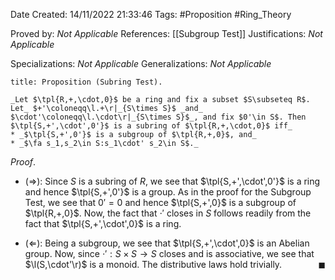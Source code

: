 <div class="topSpace"></div>

Date Created: 14/11/2022 21:33:46
Tags: #Proposition #Ring_Theory

Proved by: _Not Applicable_
References: [[Subgroup Test]]
Justifications: _Not Applicable_

Specializations: _Not Applicable_
Generalizations: _Not Applicable_

``` ad-Proposition
title: Proposition (Subring Test).

_Let $\tpl{R,+,\cdot,0}$ be a ring and fix a subset $S\subseteq R$. Let_ $+'\coloneqq\l.+\r|_{S\times S}$ _and_ $\cdot'\coloneqq\l.\cdot\r|_{S\times S}$_, and fix $0'\in S$. Then $\tpl{S,+',\cdot',0'}$ is a subring of $\tpl{R,+,\cdot,0}$ iff_
* _$\tpl{S,+',0'}$ is a subgroup of $\tpl{R,+,0}$, and_
* _$\fa s_1,s_2\in S:s_1\cdot' s_2\in S$._

```

_Proof_.
* ($\Rightarrow$): Since $S$ is a subring of $R$, we see that $\tpl{S,+',\cdot',0'}$ is a ring and hence $\tpl{S,+',0'}$ is a group. As in the proof for the Subgroup Test, we see that $0'=0$ and hence $\tpl{S,+',0}$ is a subgroup of $\tpl{R,+,0}$. Now, the fact that $\cdot'$ closes in $S$ follows readily from the fact that $\tpl{S,+',\cdot',0}$ is a ring.

* ($\Leftarrow$): Being a subgroup, we see that $\tpl{S,+',\cdot',0}$ is an Abelian group. Now, since $\cdot':S\times S\to S$ closes and is associative, we see that $\l(S,\cdot'\r)$ is a monoid. The distributive laws hold trivially.<span style="float:right;">$\blacksquare$</span>
